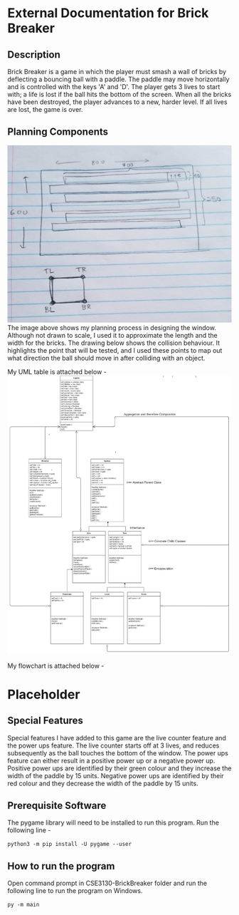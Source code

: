 # External Documentation for Brick Breaker

## Description
Brick Breaker is a game in which the player must smash a wall of bricks by deflecting a bouncing ball with a paddle. The paddle may move horizontally and is controlled with the keys 'A' and 'D'. The player gets 3 lives to start with; a life is lost if the ball hits the bottom of the screen. When all the bricks have been destroyed, the player advances to a new, harder level. If all lives are lost, the game is over. 

## Planning Components
![](planningBrickBreaker.jpg)
The image above shows my planning process in designing the window. Although not drawn to scale, I used it to approximate the length and the width for the bricks. The drawing below shows the collision behaviour. It highlights the point that will be tested, and I used these points to map out what direction the ball should move in after colliding with an object.

My UML table is attached below - 
![](Brick%20Breaker%20UML.png)

My flowchart is attached below - 
# Placeholder

## Special Features
Special features I have added to this game are the live counter feature and the power ups feature. The live counter starts off at 3 lives, and reduces subsequently as the ball touches the bottom of the window. The power ups feature can either result in a positive power up or a negative power up. Positive power ups are identified by their green colour and they increase the width of the paddle by 15 units. Negative power ups are identified by their red colour and they decrease the width of the paddle by 15 units.

## Prerequisite Software
The pygame library will need to be installed to run this program. Run the following line - 
```commandline
python3 -m pip install -U pygame --user
```

## How to run the program
Open command prompt in CSE3130-BrickBreaker folder and run the following line to run the program on Windows. 

```commandline
py -m main
```
